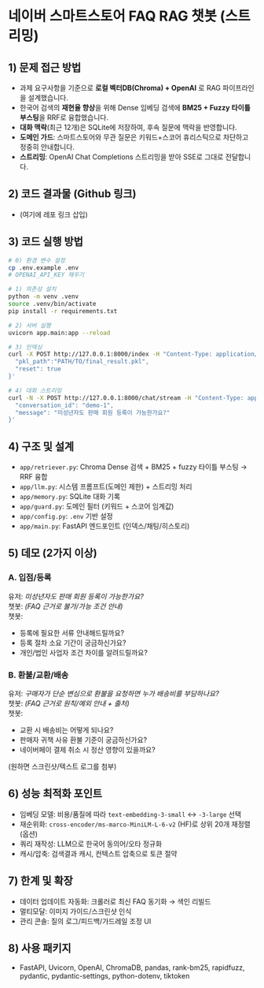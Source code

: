 # 네이버 스마트스토어 FAQ RAG 챗봇 (스트리밍)

## 1) 문제 접근 방법
- 과제 요구사항을 기준으로 **로컬 벡터DB(Chroma) + OpenAI** 로 RAG 파이프라인을 설계했습니다.
- 한국어 검색의 **재현율 향상**을 위해 Dense 임베딩 검색에 **BM25 + Fuzzy 타이틀 부스팅**을 RRF로 융합했습니다.
- **대화 맥락**(최근 12개)은 SQLite에 저장하여, 후속 질문에 맥락을 반영합니다.
- **도메인 가드**: 스마트스토어와 무관 질문은 키워드+스코어 휴리스틱으로 차단하고 정중히 안내합니다.
- **스트리밍**: OpenAI Chat Completions 스트리밍을 받아 SSE로 그대로 전달합니다.

## 2) 코드 결과물 (Github 링크)
- (여기에 레포 링크 삽입)

## 3) 코드 실행 방법
```bash
# 0) 환경 변수 설정
cp .env.example .env
# OPENAI_API_KEY 채우기

# 1) 의존성 설치
python -m venv .venv
source .venv/bin/activate
pip install -r requirements.txt

# 2) 서버 실행
uvicorn app.main:app --reload

# 3) 인덱싱
curl -X POST http://127.0.0.1:8000/index -H "Content-Type: application/json" -d '{
  "pkl_path":"PATH/TO/final_result.pkl",
  "reset": true
}'

# 4) 대화 스트리밍
curl -N -X POST http://127.0.0.1:8000/chat/stream -H "Content-Type: application/json" -d '{
  "conversation_id": "demo-1",
  "message": "미성년자도 판매 회원 등록이 가능한가요?"
}'
```

## 4) 구조 및 설계
- `app/retriever.py`: Chroma Dense 검색 + BM25 + fuzzy 타이틀 부스팅 → RRF 융합
- `app/llm.py`: 시스템 프롬프트(도메인 제한) + 스트리밍 처리
- `app/memory.py`: SQLite 대화 기록
- `app/guard.py`: 도메인 필터 (키워드 + 스코어 임계값)
- `app/config.py`: `.env` 기반 설정
- `app/main.py`: FastAPI 엔드포인트 (인덱스/채팅/히스토리)

## 5) 데모 (2가지 이상)
### A. 입점/등록
유저: *미성년자도 판매 회원 등록이 가능한가요?*  
챗봇: *(FAQ 근거로 불가/가능 조건 안내)*  
챗봇:  
- 등록에 필요한 서류 안내해드릴까요?  
- 등록 절차 소요 기간이 궁금하신가요?  
- 개인/법인 사업자 조건 차이를 알려드릴까요?  

### B. 환불/교환/배송
유저: *구매자가 단순 변심으로 환불을 요청하면 누가 배송비를 부담하나요?*  
챗봇: *(FAQ 근거로 원칙/예외 안내 + 출처)*  
챗봇:  
- 교환 시 배송비는 어떻게 되나요?  
- 판매자 귀책 사유 환불 기준이 궁금하신가요?  
- 네이버페이 결제 취소 시 정산 영향이 있을까요?  

(원하면 스크린샷/텍스트 로그를 첨부)

## 6) 성능 최적화 포인트
- 임베딩 모델: 비용/품질에 따라 `text-embedding-3-small` ↔ `-3-large` 선택
- 재순위화: `cross-encoder/ms-marco-MiniLM-L-6-v2` (HF)로 상위 20개 재정렬 (옵션)
- 쿼리 재작성: LLM으로 한국어 동의어/오타 정규화
- 캐시/압축: 검색결과 캐시, 컨텍스트 압축으로 토큰 절약

## 7) 한계 및 확장
- 데이터 업데이트 자동화: 크롤러로 최신 FAQ 동기화 → 색인 리빌드
- 멀티모달: 이미지 가이드/스크린샷 인식
- 관리 콘솔: 질의 로그/피드백/가드레일 조정 UI

## 8) 사용 패키지
- FastAPI, Uvicorn, OpenAI, ChromaDB, pandas, rank-bm25, rapidfuzz, pydantic, pydantic-settings, python-dotenv, tiktoken

